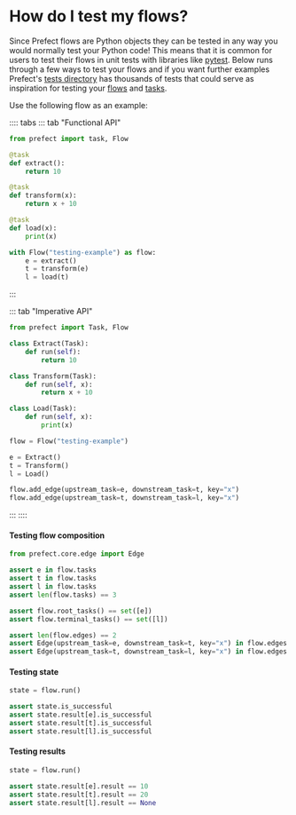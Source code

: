 # How do I test my flows?

Since Prefect flows are Python objects they can be tested in any way you would normally test your Python code! This means that it is common for users to test their flows in unit tests with libraries like [pytest](https://docs.pytest.org/en/latest/). Below runs through a few ways to test your flows and if you want further examples Prefect's [tests directory](https://github.com/PrefectHQ/prefect/tree/master/tests) has thousands of tests that could serve as inspiration for testing your [flows](https://github.com/PrefectHQ/prefect/blob/master/tests/core/test_flow.py) and [tasks](https://github.com/PrefectHQ/prefect/blob/master/tests/core/test_task.py).

Use the following flow as an example:

:::: tabs
::: tab "Functional API"
```python
from prefect import task, Flow

@task
def extract():
    return 10

@task
def transform(x):
    return x + 10

@task
def load(x):
    print(x)

with Flow("testing-example") as flow:
    e = extract()
    t = transform(e)
    l = load(t)
```
:::

::: tab "Imperative API"
```python
from prefect import Task, Flow

class Extract(Task):
    def run(self):
        return 10

class Transform(Task):
    def run(self, x):
        return x + 10

class Load(Task):
    def run(self, x):
        print(x)

flow = Flow("testing-example")

e = Extract()
t = Transform()
l = Load()

flow.add_edge(upstream_task=e, downstream_task=t, key="x")
flow.add_edge(upstream_task=t, downstream_task=l, key="x")
```
:::
::::

#### Testing flow composition

```python
from prefect.core.edge import Edge

assert e in flow.tasks
assert t in flow.tasks
assert l in flow.tasks
assert len(flow.tasks) == 3

assert flow.root_tasks() == set([e])
assert flow.terminal_tasks() == set([l])

assert len(flow.edges) == 2
assert Edge(upstream_task=e, downstream_task=t, key="x") in flow.edges
assert Edge(upstream_task=t, downstream_task=l, key="x") in flow.edges
```

#### Testing state

```python
state = flow.run()

assert state.is_successful
assert state.result[e].is_successful
assert state.result[t].is_successful
assert state.result[l].is_successful
```

#### Testing results

```python
state = flow.run()

assert state.result[e].result == 10
assert state.result[t].result == 20
assert state.result[l].result == None
```